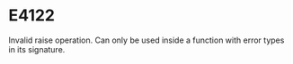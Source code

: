 # E4122

Invalid raise operation. Can only be used inside a function with error types in its signature.
